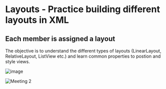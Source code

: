 # Layouts - Practice building different layouts in XML

## Each member is assigned a layout

The objective is to understand the different types of layouts (LinearLayout, RelativeLayout, ListView etc.) and learn common properties to postion and style views.

![image](https://user-images.githubusercontent.com/25170682/55525906-934e3e00-5658-11e9-9302-910f8d916a0d.png)

![Meeting 2](https://user-images.githubusercontent.com/25170682/55307446-34e94b80-541d-11e9-9416-18d9d7c6a856.jpg)
